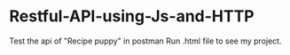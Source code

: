 # Restful-API-using-Js-and-HTTP
Test the api of "Recipe puppy" in postman
Run .html file to see my project.
